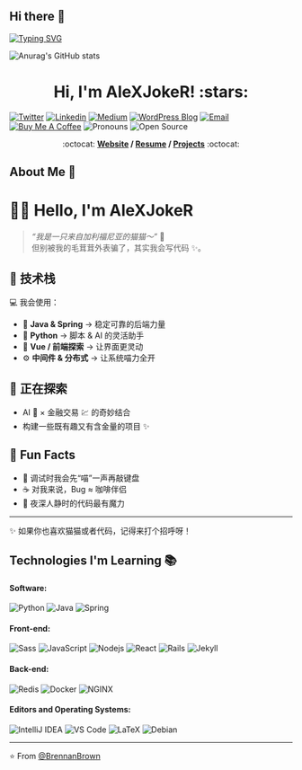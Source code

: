 ## Hi there 👋

<!--
**ReDChicagOTypewriteR/redchicagotypewriter** is a ✨ _special_ ✨ repository because its `README.md` (this file) appears on your GitHub profile.

Here are some ideas to get you started:

- 🔭 I’m currently working on ...
- 🌱 I’m currently learning ...
- 👯 I’m looking to collaborate on ...
- 🤔 I’m looking for help with ...
- 💬 Ask me about ...
- 📫 How to reach me: ...
- 😄 Pronouns: ...
- ⚡ Fun fact: ...
-->

[![Typing SVG](https://readme-typing-svg.herokuapp.com?font=Fira+Code&weight=600&size=30&pause=1000&color=F7B6DD&center=true&vCenter=true&multiline=true&width=435&lines=Hello+there+(%E0%B8%85%5E%E2%80%A2%EF%BB%8C%E2%80%A2%5E%E0%B8%85)%E2%9C%A8+mew)](https://git.io/typing-svg)



![Anurag's GitHub stats](https://github-readme-stats.vercel.app/api?username=ReDChicagOTypewriteR)


<h1 align="center">Hi, I'm AleXJokeR! :stars:</h1>

[![Twitter](https://img.shields.io/badge/-Twitter-1ca0f1?style=flat&labelColor=1ca0f1&logo=twitter&logoColor=white&link=https://twitter.com/brennankbrown)](https://twitter.com/brennankbrown)
[![Linkedin](https://img.shields.io/badge/-LinkedIn-blue?style=flat&logo=Linkedin&logoColor=white&link=https://linkedin.com/in/brennankbrown/)](https://linkedin.com/in/brennankbrown/)
[![Medium](https://img.shields.io/badge/-Medium-000000?style=flat&labelColor=000000&logo=Medium&link=https://medium.com/@brennanbrown)](https://medium.com/@brennanbrown)
[![WordPress Blog](https://img.shields.io/badge/-Blog-21759B?style=flat&logo=WordPress&logoColor=white&link=https://wandernotebook.com)](https://wandernotebook.com)
[![Email](https://img.shields.io/badge/-Email-c14438?style=flat&logo=Gmail&logoColor=white&link=mailto:mail@brennanbrown.ca)](mailto:mail@brennanbrown.ca)
[![Buy Me A Coffee](https://img.shields.io/badge/-Buy%20Me%20A%20Coffee-FF813F?style=flat&logo=buy-me-a-coffee&logoColor=ffffff&link=https://ko-fi.com/brennanbrown)](https://ko-fi.com/brennanbrown)
![Pronouns](https://img.shields.io/badge/Pronouns-He%2FHim-brightgreen?style=flat)
![Open Source](http://img.shields.io/badge/-Open%20Source%20Fan-3DA639?style=flat&logo=open-source-initiative&logoColor=ffffff)

<p align="center"> :octocat: <b><a href="https://www.brennanbrown.ca">Website</a> / <a href="https://www.brennanbrown.ca/resume.pdf">Resume</a> / <a href="https://www.brennanbrown.ca/project">Projects</a></b> :octocat: </p>

## About Me :wave:

# 🌸😺 Hello, I'm AleXJokeR  

> *“我是一只来自加利福尼亚的猫猫～”* 🐾  
但别被我的毛茸茸外表骗了，其实我会写代码 ✨。  

## 🧩 技术栈  
💻 我会使用：  
- 🌿 **Java & Spring** → 稳定可靠的后端力量  
- 🐍 **Python** → 脚本 & AI 的灵活助手  
- 🎨 **Vue / 前端探索** → 让界面更灵动  
- ⚙️ **中间件 & 分布式** → 让系统喵力全开  

## 🌱 正在探索  
- AI 🤖 × 金融交易 💹 的奇妙结合  
- 构建一些既有趣又有含金量的项目 ✨  

## 💖 Fun Facts  
- 🐾 调试时我会先“喵”一声再敲键盘  
- ☕ 对我来说，Bug ≈ 咖啡伴侣  
- 🌙 夜深人静时的代码最有魔力  

---

✨ 如果你也喜欢猫猫或者代码，记得来打个招呼呀！  


<!-- More info on badges below: https://github.com/badges/shields/blob/master/doc/logos.md -->

## Technologies I'm Learning :books:

#### Software:

![Python](http://img.shields.io/badge/-Python-3776AB?style=flat-square&logo=python&logoColor=ffff4a)
![Java](http://img.shields.io/badge/-Java-007396?style=flat-square&logo=java&logoColor=ffffff)
![Spring](http://img.shields.io/badge/-Spring-6DB33F?style=flat-square&logo=spring&logoColor=ffffff)

#### Front-end:

![Sass](https://img.shields.io/badge/-Sass-%23CC6699?style=flat-square&logo=sass&logoColor=ffffff)
![JavaScript](https://img.shields.io/badge/-JavaScript-%23F7DF1C?style=flat-square&logo=javascript&logoColor=000000&color=d1b01f)
![Nodejs](https://img.shields.io/badge/-Nodejs-black?style=flat-square&logo=Node.js&logoColor=00d632)
![React](https://img.shields.io/badge/-React-%23282C34?style=flat-square&logo=react)
![Rails](http://img.shields.io/badge/-Ruby%20on%20Rails-CC0000?style=flat-square&logo=ruby-on-rails&logoColor=ffffff)
![Jekyll](http://img.shields.io/badge/-Jekyll-CC0000?style=flat-square&logo=jekyll&logoColor=ffffff)


#### Back-end:

![Redis](https://img.shields.io/badge/-Redis-DC382D?style=flat-square&logo=redis&logoColor=ffffff)
![Docker](https://img.shields.io/badge/-Docker-black?style=flat-square&logo=docker)
![NGINX](http://img.shields.io/badge/-NGINX-269539?style=flat-square&logo=nginx&logoColor=ffffff)


#### Editors and Operating Systems:

![IntelliJ IDEA](http://img.shields.io/badge/-IntelliJ%20IDEA-000000?style=flat-square&logo=intellij-idea&logoColor=ffffff)
![VS Code](http://img.shields.io/badge/-VS%20Code-007ACC?style=flat-square&logo=visual-studio-code&logoColor=ffffff)
![LaTeX](http://img.shields.io/badge/-LaTeX-008080?style=flat-square&logo=latex&logoColor=ffffff)
![Debian](http://img.shields.io/badge/-Debian-A81D33?style=flat-square&logo=debian&logoColor=ffffff)


<hr/>

:star: From [@BrennanBrown](https://github.com/brennanbrown)
